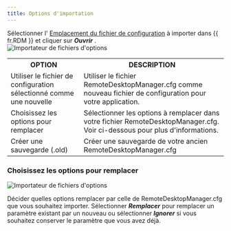 ```yaml
---
title: Options d'importation
---
```

Sélectionner l' [Emplacement du fichier de configuration](/fr/rdm/windows/installation/client/configuration-file-location/) à importer dans {{ fr.RDM }} et cliquer sur ***Ouvrir*** .   
![Importateur de fichiers d'options](https://webdevolutions.azureedge.net/docs/fr/rdm/windows/clip10186.png) 

<table>
	<tr>
		<th>
OPTION 
		</th>
		<th>
DESCRIPTION 
		</th>
	</tr>
	<tr>
		<td>
Utiliser le fichier de configuration sélectionné comme une nouvelle 
		</td>
		<td>
Utiliser le fichier RemoteDesktopManager.cfg comme nouveau fichier de configuration pour votre application. 
		</td>
	</tr>
	<tr>
		<td>
Choisissez les options pour remplacer 
		</td>
		<td>
Sélectionner les options à remplacer dans votre fichier RemoteDesktopManager.cfg. Voir ci-dessous pour plus d'informations. 
		</td>
	</tr>
	<tr>
		<td>
Créer une sauvegarde (.old) 
		</td>
		<td>
Créer une sauvegarde de votre ancien RemoteDesktopManager.cfg 
		</td>
	</tr>
</table>

### Choisissez les options pour remplacer 

![Importateur de fichiers d'options](https://webdevolutions.azureedge.net/docs/fr/rdm/windows/clip10187.png) 

Décider quelles options remplacer par celle de RemoteDesktopManager.cfg que vous souhaitez importer. Sélectionner ***Remplacer*** pour remplacer un paramètre existant par un nouveau ou sélectionner ***Ignorer*** si vous souhaitez conserver le paramètre que vous avez déjà. 

